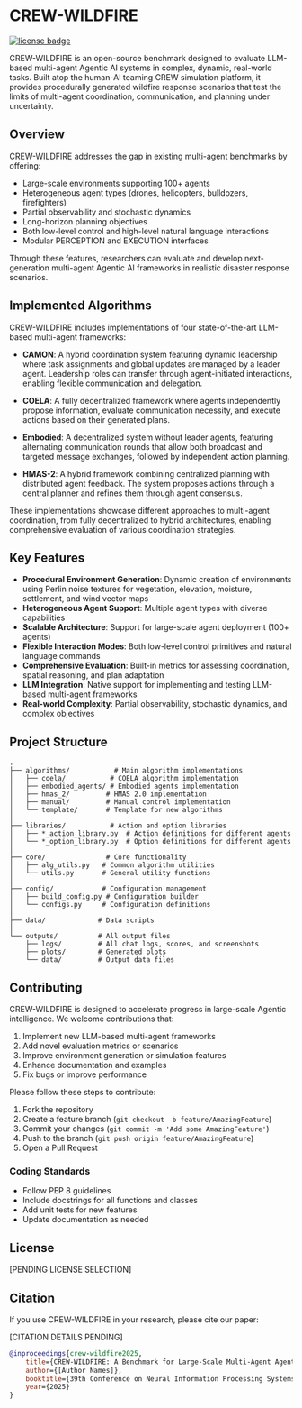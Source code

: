 # CREW-WILDFIRE

[![license badge](https://img.shields.io/badge/license-Apache--2.0-green.svg)](LICENSE)

CREW-WILDFIRE is an open-source benchmark designed to evaluate LLM-based multi-agent Agentic AI systems in complex, dynamic, real-world tasks. Built atop the human-AI teaming CREW simulation platform, it provides procedurally generated wildfire response scenarios that test the limits of multi-agent coordination, communication, and planning under uncertainty.

## Overview

CREW-WILDFIRE addresses the gap in existing multi-agent benchmarks by offering:

- Large-scale environments supporting 100+ agents
- Heterogeneous agent types (drones, helicopters, bulldozers, firefighters)
- Partial observability and stochastic dynamics
- Long-horizon planning objectives
- Both low-level control and high-level natural language interactions
- Modular PERCEPTION and EXECUTION interfaces

Through these features, researchers can evaluate and develop next-generation multi-agent Agentic AI frameworks in realistic disaster response scenarios.

## Implemented Algorithms

CREW-WILDFIRE includes implementations of four state-of-the-art LLM-based multi-agent frameworks:

* **CAMON**: A hybrid coordination system featuring dynamic leadership where task assignments and global updates are managed by a leader agent. Leadership roles can transfer through agent-initiated interactions, enabling flexible communication and delegation.

* **COELA**: A fully decentralized framework where agents independently propose information, evaluate communication necessity, and execute actions based on their generated plans.

* **Embodied**: A decentralized system without leader agents, featuring alternating communication rounds that allow both broadcast and targeted message exchanges, followed by independent action planning.

* **HMAS-2**: A hybrid framework combining centralized planning with distributed agent feedback. The system proposes actions through a central planner and refines them through agent consensus.

These implementations showcase different approaches to multi-agent coordination, from fully decentralized to hybrid architectures, enabling comprehensive evaluation of various coordination strategies.

## Key Features

* **Procedural Environment Generation**: Dynamic creation of environments using Perlin noise textures for vegetation, elevation, moisture, settlement, and wind vector maps
* **Heterogeneous Agent Support**: Multiple agent types with diverse capabilities
* **Scalable Architecture**: Support for large-scale agent deployment (100+ agents)
* **Flexible Interaction Modes**: Both low-level control primitives and natural language commands
* **Comprehensive Evaluation**: Built-in metrics for assessing coordination, spatial reasoning, and plan adaptation
* **LLM Integration**: Native support for implementing and testing LLM-based multi-agent frameworks
* **Real-world Complexity**: Partial observability, stochastic dynamics, and complex objectives

## Project Structure

```
.
├── algorithms/           # Main algorithm implementations
│   ├── coela/           # COELA algorithm implementation
│   ├── embodied_agents/ # Embodied agents implementation
│   ├── hmas_2/         # HMAS 2.0 implementation
│   ├── manual/         # Manual control implementation
│   └── template/       # Template for new algorithms
│
├── libraries/           # Action and option libraries
│   ├── *_action_library.py  # Action definitions for different agents
│   └── *_option_library.py  # Option definitions for different agents
│
├── core/               # Core functionality
│   ├── alg_utils.py   # Common algorithm utilities
│   └── utils.py       # General utility functions
│
├── config/            # Configuration management
│   ├── build_config.py # Configuration builder
│   └── configs.py     # Configuration definitions
│
├── data/             # Data scripts
│
└── outputs/          # All output files
    ├── logs/         # All chat logs, scores, and screenshots
    ├── plots/        # Generated plots
    └── data/         # Output data files
```

## Contributing

CREW-WILDFIRE is designed to accelerate progress in large-scale Agentic intelligence. We welcome contributions that:

1. Implement new LLM-based multi-agent frameworks
2. Add novel evaluation metrics or scenarios
3. Improve environment generation or simulation features
4. Enhance documentation and examples
5. Fix bugs or improve performance

Please follow these steps to contribute:

1. Fork the repository
2. Create a feature branch (`git checkout -b feature/AmazingFeature`)
3. Commit your changes (`git commit -m 'Add some AmazingFeature'`)
4. Push to the branch (`git push origin feature/AmazingFeature`)
5. Open a Pull Request

### Coding Standards

- Follow PEP 8 guidelines
- Include docstrings for all functions and classes
- Add unit tests for new features
- Update documentation as needed

## License

[PENDING LICENSE SELECTION]

## Citation

If you use CREW-WILDFIRE in your research, please cite our paper:

[CITATION DETAILS PENDING]

```bibtex
@inproceedings{crew-wildfire2025,
    title={CREW-WILDFIRE: A Benchmark for Large-Scale Multi-Agent Agentic AI in Disaster Response},
    author={[Author Names]},
    booktitle={39th Conference on Neural Information Processing Systems (NeurIPS 2025)},
    year={2025}
}
``` 